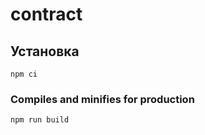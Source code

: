 # contract

## Установка
```
npm ci
```

### Compiles and minifies for production
```
npm run build
```
